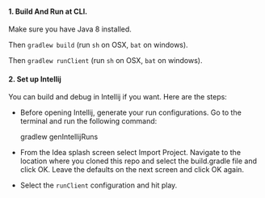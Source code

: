 
#### 1. Build And Run at CLI.

Make sure you have Java 8 installed.

Then `gradlew build`  (run `sh` on OSX, `bat` on windows).

Then `gradlew runClient`  (run `sh` on OSX, `bat` on windows).

#### 2. Set up Intellij

You can build and debug in Intellij if you want. Here are the steps:

- Before opening Intellij, generate your run configurations. Go to the terminal and run the following command:

    gradlew genIntellijRuns


- From the Idea splash screen select Import Project. Navigate to the location where you cloned this repo and select the build.gradle file and click OK. Leave the defaults on the next screen and click OK again.

- Select the `runClient` configuration and hit play.


